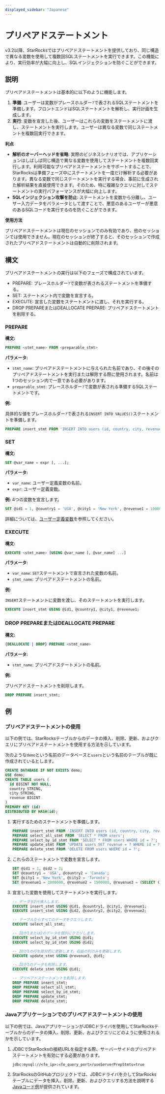 ```yaml
---
displayed_sidebar: "Japanese"
---
```


# プリペアドステートメント

v3.2以降、StarRocksではプリペアドステートメントを提供しており、同じ構造で異なる変数を使用して複数回SQLステートメントを実行できます。この機能により、実行効率が大幅に向上し、SQLインジェクションを防ぐことができます。

## 説明

プリペアドステートメントは基本的に以下のように機能します。

1. **準備**: ユーザーは変数がプレースホルダー`?`で表されるSQLステートメントを準備します。フロントエンドはSQLステートメントを解析し、実行計画を生成します。
2. **実行**: 変数を宣言した後、ユーザーはこれらの変数をステートメントに渡し、ステートメントを実行します。ユーザーは異なる変数で同じステートメントを複数回実行できます。

**利点**

- **解析のオーバーヘッドを省略**: 実際のビジネスシナリオでは、アプリケーションはしばしば同じ構造で異なる変数を使用してステートメントを複数回実行します。利用可能なプリペアドステートメントをサポートすることで、StarRocksは準備フェーズ中にステートメントを一度だけ解析する必要があります。異なる変数で同じステートメントを実行する場合、事前に生成された解析結果を直接使用できます。そのため、特に複雑なクエリに対してステートメントの実行パフォーマンスが大幅に向上します。
- **SQLインジェクション攻撃を防止**: ステートメントを変数から分離し、ユーザー入力データをパラメータとして渡すことで、悪意のあるユーザーが悪意のあるSQLコードを実行するのを防ぐことができます。

**使用方法**

プリペアドステートメントは現在のセッションでのみ有効であり、他のセッションでは使用できません。現在のセッションが終了すると、そのセッションで作成されたプリペアドステートメントは自動的に削除されます。

## 構文

プリペアドステートメントの実行は以下のフェーズで構成されています。

- PREPARE: プレースホルダー`?`で変数が表されるステートメントを準備する。
- SET: ステートメント内で変数を宣言する。
- EXECUTE: 宣言した変数をステートメントに渡し、それを実行する。
- DROP PREPAREまたはDEALLOCATE PREPARE: プリペアドステートメントを削除する。

### PREPARE

**構文:**

```SQL
PREPARE <stmt_name> FROM <preparable_stmt>
```

**パラメータ:**

- `stmt_name`: プリペアドステートメントに与えられた名前であり、その後そのプリペアドステートメントを実行または解除する際に使用されます。名前は1つのセッション内で一意である必要があります。
- `preparable_stmt`: プレースホルダー`?`で変数が表される準備するSQLステートメントです。

**例:**

具体的な値をプレースホルダー`?`で表される`INSERT INTO VALUES()`ステートメントを準備します。

```SQL
PREPARE insert_stmt FROM 'INSERT INTO users (id, country, city, revenue) VALUES (?, ?, ?, ?)';
```

### SET

**構文:**

```SQL
SET @var_name = expr [, ...];
```

**パラメータ:**

- `var_name`: ユーザー定義変数の名前。
- `expr`: ユーザー定義変数。

**例:** 4つの変数を宣言します。

```SQL
SET @id1 = 1, @country1 = 'USA', @city1 = 'New York', @revenue1 = 1000000;
```

詳細については、[ユーザー定義変数](../../reference/user_defined_variables.md)を参照してください。

### EXECUTE

**構文:**

```SQL
EXECUTE <stmt_name> [USING @var_name [, @var_name] ...]
```

**パラメータ:**

- `var_name`: `SET`ステートメントで宣言された変数の名前。
- `stmt_name`: プリペアドステートメントの名前。

**例:**

`INSERT`ステートメントに変数を渡し、そのステートメントを実行します。

```SQL
EXECUTE insert_stmt USING @id1, @country1, @city1, @revenue1;
```

### DROP PREPAREまたはDEALLOCATE PREPARE

**構文:**

```SQL
{DEALLOCATE | DROP} PREPARE <stmt_name>
```

**パラメータ:**

- `stmt_name`: プリペアドステートメントの名前。

**例:**

プリペアドステートメントを削除します。

```SQL
DROP PREPARE insert_stmt;
```

## 例

### プリペアドステートメントの使用

以下の例では、StarRocksテーブルからのデータの挿入、削除、更新、およびクエリにプリペアドステートメントを使用する方法を示しています。

次のような`demo`という名前のデータベースと`users`という名前のテーブルが既に作成されているとします。

```SQL
CREATE DATABASE IF NOT EXISTS demo;
USE demo;
CREATE TABLE users (
  id BIGINT NOT NULL,
  country STRING,
  city STRING,
  revenue BIGINT
)
PRIMARY KEY (id)
DISTRIBUTED BY HASH(id);
```

1. 実行するためのステートメントを準備します。

    ```SQL
    PREPARE insert_stmt FROM 'INSERT INTO users (id, country, city, revenue) VALUES (?, ?, ?, ?)';
    PREPARE select_all_stmt FROM 'SELECT * FROM users';
    PREPARE select_by_id_stmt FROM 'SELECT * FROM users WHERE id = ?';
    PREPARE update_stmt FROM 'UPDATE users SET revenue = ? WHERE id = ?';
    PREPARE delete_stmt FROM 'DELETE FROM users WHERE id = ?';
    ```

2. これらのステートメントで変数を宣言します。

    ```SQL
    SET @id1 = 1, @id2 = 2;
    SET @country1 = 'USA', @country2 = 'Canada';
    SET @city1 = 'New York', @city2 = 'Toronto';
    SET @revenue1 = 1000000, @revenue2 = 1500000, @revenue3 = (SELECT (revenue) * 1.1 FROM users);
    ```

3. 宣言した変数を使用してステートメントを実行します。

    ```SQL
    -- データを2行挿入します。
    EXECUTE insert_stmt USING @id1, @country1, @city1, @revenue1;
    EXECUTE insert_stmt USING @id2, @country2, @city2, @revenue2;

    -- テーブルからすべてのデータをクエリします。
    EXECUTE select_all_stmt;

    -- IDが1または2のデータを個別にクエリします。
    EXECUTE select_by_id_stmt USING @id1;
    EXECUTE select_by_id_stmt USING @id2;

    -- IDが1の行を部分的に更新します。収益の列のみを更新します。
    EXECUTE update_stmt USING @revenue3, @id1;

    -- IDが1のデータを削除します。
    EXECUTE delete_stmt USING @id1;

    -- プリペアドステートメントを削除します。
    DROP PREPARE insert_stmt;
    DROP PREPARE select_all_stmt;
    DROP PREPARE select_by_id_stmt;
    DROP PREPARE update_stmt;
    DROP PREPARE delete_stmt;
    ```

### Javaアプリケーションでのプリペアドステートメントの使用

以下の例では、JavaアプリケーションがJDBCドライバを使用してStarRocksテーブルからのデータの挿入、削除、更新、およびクエリにどのように使用されるかを示しています。

1. JDBCでStarRocksの接続URLを指定する際、サーバーサイドのプリペアドステートメントを有効にする必要があります。

    ```Plaintext
    jdbc:mysql://<fe_ip>:<fe_query_port>/useServerPrepStmts=true
    ```

2. StarRocksのGitHubプロジェクトでは、JDBCドライバを介してStarRocksテーブルにデータを挿入、削除、更新、およびクエリする方法を説明する[Javaコード例](https://github.com/StarRocks/starrocks/blob/main/fe/fe-core/src/test/java/com/starrocks/analysis/PreparedStmtTest.java)が提供されています。